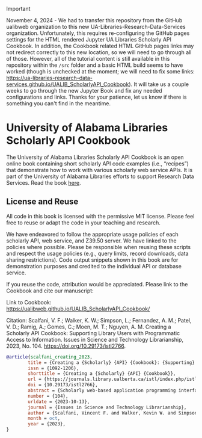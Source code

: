 > [!IMPORTANT]
> November 4, 2024 - We had to transfer this repository from the GitHub ualibweb organization to this new UA-Libraries-Research-Data-Services organization. Unfortunately, this requires re-configuring the GitHub pages settings for the HTML rendered Jupyter UA Libraries Scholarly API Cookbook. In addition, the Cookbook related HTML GitHub pages links may not redirect correctly to this new location, so we will need to go through all of those. However, all of the tutorial content is still available in this repository within the `/src` folder and a basic HTML build seems to have worked (though is unchecked at the moment; we will need to fix some links: https://ua-libraries-research-data-services.github.io/UALIB_ScholarlyAPI_Cookbook). It will take us a couple weeks to go through the new Jupyter Book and fix any needed configurations and links. Thanks for your patience, let us know if there is something you can't find in the meantime. 

# University of Alabama Libraries Scholarly API Cookbook

The University of Alabama Libraries Scholarly API Cookbook is an open online book containing short scholarly API code examples (i.e., “recipes”) that demonstrate how to work with various scholarly web service APIs. It is part of the University of Alabama Libraries efforts to support Research Data Services. Read the book [here](https://ualibweb.github.io/UALIB_ScholarlyAPI_Cookbook/).

## License and Reuse

All code in this book is licensed with the permissive MIT license. Please feel free to reuse or adapt the code in your teaching and research.

We have endeavored to follow the appropriate usage policies of each scholarly API, web service, and Z39.50 server. We have linked to the policies where possible. Please be responsible when reusing these scripts and respect the usage policies (e.g., query limits, record downloads, data sharing restrictions). Code output snippets shown in this book are for demonstration purposes and credited to the individual API or database service.

If you reuse the code, attribution would be appreciated. Please link to the Cookbook and cite our manuscript:

Link to Cookbook: https://ualibweb.github.io/UALIB_ScholarlyAPI_Cookbook/

Citation: Scalfani, V. F.; Walker, K. W.; Simpson, L.; Fernandez, A. M.; Patel, V. D.; Ramig, A.; Gomes, C.; Moen, M. T.; Nguyen, A. M. Creating a Scholarly API Cookbook: Supporting Library Users with Programmatic Access to Information. Issues in Science and Technology Librarianship, 2023, No. 104. https://doi.org/10.29173/istl2766.

```bibtex
@article{scalfani_creating_2023,
        title = {Creating a {Scholarly} {API} {Cookbook}: {Supporting} {Library} {Users} with {Programmatic} {Access} to {Information}},
        issn = {1092-1206},
        shorttitle = {Creating a {Scholarly} {API} {Cookbook}},
        url = {https://journals.library.ualberta.ca/istl/index.php/istl/article/view/2766},
        doi = {10.29173/istl2766},
        abstract = {Scholarly web-based application programming interfaces (APIs) allow users to interact with information and data programmatically. Interacting with information programmatically allows users to create advanced information query workflows and quickly access machine-readable data for downstream computations. With the growing availability of scholarly APIs from open and commercial library databases, supporting access to information via an API has become a key support area for research data services in libraries. This article describes our efforts with supporting API access through the development of an online Scholarly API Cookbook. The Cookbook contains code recipes (i.e., tutorials) for getting started with 10 different scholarly APIs, including for example, Scopus, World Bank, and PubMed. API tutorials are available in Python, Bash, Matlab, and Mathematica. A tutorial for interacting with library catalog data programmatically via Z39.50 is also included, as traditional library catalog metadata is rarely available via an API. In addition to describing the Scholarly API Cookbook content, we discuss our experiences building a student research data services programming team, challenges we encountered, and ideas to improve the Cookbook. The University of Alabama Libraries Scholarly API Cookbook is freely available and hosted on GitHub. All code within the API Cookbook is licensed with the permissive MIT license, and as a result, users are free to reuse and adapt the code in their teaching and research.},
        number = {104},
        urldate = {2023-10-13},
        journal = {Issues in Science and Technology Librarianship},
        author = {Scalfani, Vincent F. and Walker, Kevin W. and Simpson, Lance and Fernandez, Avery M. and Patel, Vishank D. and Ramig, Anastasia and Gomes, Cyrus and Moen, Michael T. and Nguyen, Adam M.},
        month = oct,
        year = {2023},
}
```
